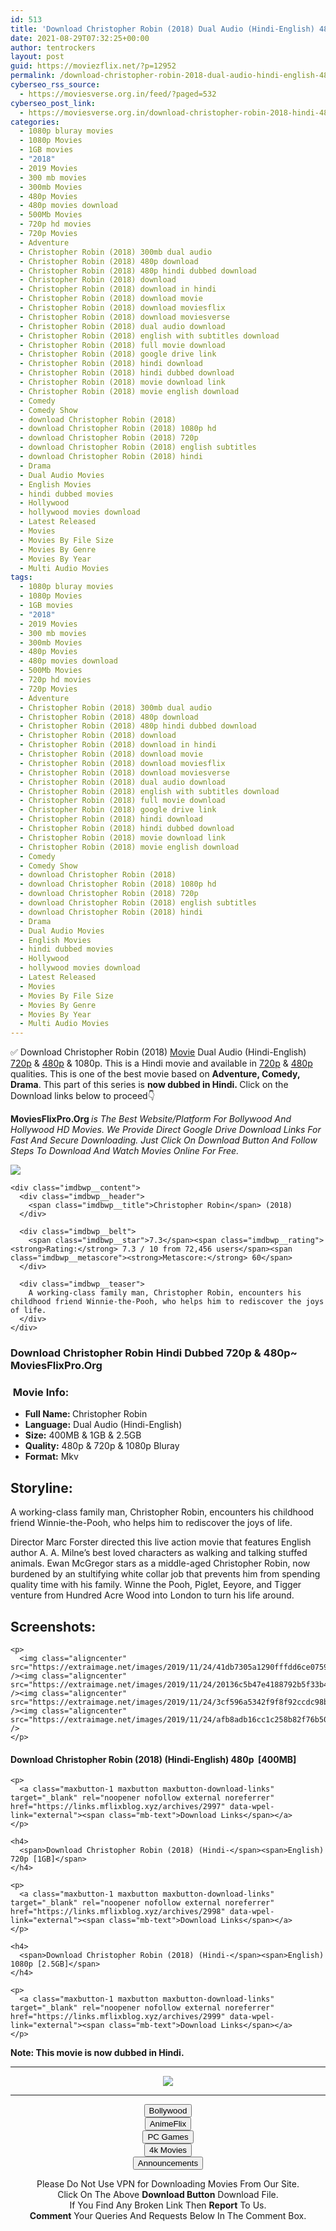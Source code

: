 ```yaml
---
id: 513
title: 'Download Christopher Robin (2018) Dual Audio (Hindi-English) 480p [400MB] || 720p [1GB] || 1080p [2.5GB]'
date: 2021-08-29T07:32:25+00:00
author: tentrockers
layout: post
guid: https://moviezflix.net/?p=12952
permalink: /download-christopher-robin-2018-dual-audio-hindi-english-480p-400mb-720p-1gb-1080p-2-5gb/
cyberseo_rss_source:
  - https://moviesverse.org.in/feed/?paged=532
cyberseo_post_link:
  - https://moviesverse.org.in/download-christopher-robin-2018-hindi-480p-720p-1080p/
categories:
  - 1080p bluray movies
  - 1080p Movies
  - 1GB movies
  - "2018"
  - 2019 Movies
  - 300 mb movies
  - 300mb Movies
  - 480p Movies
  - 480p movies download
  - 500Mb Movies
  - 720p hd movies
  - 720p Movies
  - Adventure
  - Christopher Robin (2018) 300mb dual audio
  - Christopher Robin (2018) 480p download
  - Christopher Robin (2018) 480p hindi dubbed download
  - Christopher Robin (2018) download
  - Christopher Robin (2018) download in hindi
  - Christopher Robin (2018) download movie
  - Christopher Robin (2018) download moviesflix
  - Christopher Robin (2018) download moviesverse
  - Christopher Robin (2018) dual audio download
  - Christopher Robin (2018) english with subtitles download
  - Christopher Robin (2018) full movie download
  - Christopher Robin (2018) google drive link
  - Christopher Robin (2018) hindi download
  - Christopher Robin (2018) hindi dubbed download
  - Christopher Robin (2018) movie download link
  - Christopher Robin (2018) movie english download
  - Comedy
  - Comedy Show
  - download Christopher Robin (2018)
  - download Christopher Robin (2018) 1080p hd
  - download Christopher Robin (2018) 720p
  - download Christopher Robin (2018) english subtitles
  - download Christopher Robin (2018) hindi
  - Drama
  - Dual Audio Movies
  - English Movies
  - hindi dubbed movies
  - Hollywood
  - hollywood movies download
  - Latest Released
  - Movies
  - Movies By File Size
  - Movies By Genre
  - Movies By Year
  - Multi Audio Movies
tags:
  - 1080p bluray movies
  - 1080p Movies
  - 1GB movies
  - "2018"
  - 2019 Movies
  - 300 mb movies
  - 300mb Movies
  - 480p Movies
  - 480p movies download
  - 500Mb Movies
  - 720p hd movies
  - 720p Movies
  - Adventure
  - Christopher Robin (2018) 300mb dual audio
  - Christopher Robin (2018) 480p download
  - Christopher Robin (2018) 480p hindi dubbed download
  - Christopher Robin (2018) download
  - Christopher Robin (2018) download in hindi
  - Christopher Robin (2018) download movie
  - Christopher Robin (2018) download moviesflix
  - Christopher Robin (2018) download moviesverse
  - Christopher Robin (2018) dual audio download
  - Christopher Robin (2018) english with subtitles download
  - Christopher Robin (2018) full movie download
  - Christopher Robin (2018) google drive link
  - Christopher Robin (2018) hindi download
  - Christopher Robin (2018) hindi dubbed download
  - Christopher Robin (2018) movie download link
  - Christopher Robin (2018) movie english download
  - Comedy
  - Comedy Show
  - download Christopher Robin (2018)
  - download Christopher Robin (2018) 1080p hd
  - download Christopher Robin (2018) 720p
  - download Christopher Robin (2018) english subtitles
  - download Christopher Robin (2018) hindi
  - Drama
  - Dual Audio Movies
  - English Movies
  - hindi dubbed movies
  - Hollywood
  - hollywood movies download
  - Latest Released
  - Movies
  - Movies By File Size
  - Movies By Genre
  - Movies By Year
  - Multi Audio Movies
---
```

<div class="thecontent clearfix">
  <p>
    ✅ Download Christopher Robin (2018) <a href="https://moviesverse.org.in/category/movies/" data-wpel-link="internal">Movie</a> Dual Audio (Hindi-English) <a href="https://moviesverse.org.in/720p-movies/" data-wpel-link="internal">720p</a>&nbsp;&&nbsp;<a href="https://moviesverse.org.in/480p-movies/" data-wpel-link="internal">480p</a> & 1080p. This is a Hindi movie and available in <a href="https://moviesverse.org.in/720p-movies/" data-wpel-link="internal">720p</a>&nbsp;&&nbsp;<a href="https://moviesverse.org.in/480p-movies/" data-wpel-link="internal">480p</a> qualities. This is one of the best movie based on <strong>Adventure, Comedy, Drama</strong>. This part of this series is <strong>now dubbed in <span>Hindi.&nbsp;</span></strong><span>Click on the Download links below to proceed👇</span>
  </p>
  
  <p>
    <strong><span>MoviesFlixPro.Org&nbsp;</span></strong><em>is The Best Website/Platform For Bollywood And Hollywood HD Movies. We Provide Direct Google Drive Download Links For Fast And Secure Downloading. Just Click On Download Button And Follow Steps To&nbsp;Download And Watch Movies Online For Free.</em>
  </p>
  
  <div class="imdbwp imdbwp--movie dark">
    <div class="imdbwp__thumb">
      <a class="imdbwp__link" target="_blank" title="Christopher Robin" href="https://www.imdb.com/title/tt4575576/" rel="nofollow external noopener noreferrer" data-wpel-link="external"><img class="imdbwp__img" src="https://m.media-amazon.com/images/M/MV5BMjAzOTM2OTAyNF5BMl5BanBnXkFtZTgwNTg5ODg1NTM@._V1_SX300.jpg" /></a>
    </div>
    
    <div class="imdbwp__content">
      <div class="imdbwp__header">
        <span class="imdbwp__title">Christopher Robin</span> (2018)
      </div>
      
      <div class="imdbwp__belt">
        <span class="imdbwp__star">7.3</span><span class="imdbwp__rating"><strong>Rating:</strong> 7.3 / 10 from 72,456 users</span><span class="imdbwp__metascore"><strong>Metascore:</strong> 60</span>
      </div>
      
      <div class="imdbwp__teaser">
        A working-class family man, Christopher Robin, encounters his childhood friend Winnie-the-Pooh, who helps him to rediscover the joys of life.
      </div>
    </div>
  </div>
  
  <h3>
    <span>Download Christopher Robin Hindi Dubbed 720p & 480p~ MoviesFlixPro.Org</span>
  </h3>
  
  <h3>
    <span>&nbsp;Movie Info:&nbsp;</span>
  </h3>
  
  <ul>
    <li>
      <strong>Full Name: </strong>Christopher Robin
    </li>
    <li>
      <strong>Language:</strong> Dual Audio (Hindi-English)
    </li>
    <li>
      <strong>Size:</strong> 400MB & 1GB & 2.5GB
    </li>
    <li>
      <strong>Quality:</strong> 480p & 720p & 1080p Bluray
    </li>
    <li>
      <strong>Format:</strong>&nbsp;Mkv
    </li>
  </ul>
  
  <h2>
    <span>Storyline:</span>
  </h2>
  
  <p>
    A working-class family man, Christopher Robin, encounters his childhood friend Winnie-the-Pooh, who helps him to rediscover the joys of life.
  </p>
  
  <div>
    Director Marc Forster directed this live action movie that features English author A. A. Milne’s best loved characters as walking and talking stuffed animals. Ewan McGregor stars as a middle-aged Christopher Robin, now burdened by an stultifying white collar job that prevents him from spending quality time with his family. Winne the Pooh, Piglet, Eeyore, and Tigger venture from Hundred Acre Wood into London to turn his life around.
  </div>
  
  <div class="summary_text">
    <h2>
      <span>Screenshots:</span>
    </h2>
    
    <p>
      <img class="aligncenter" src="https://extraimage.net/images/2019/11/24/41db7305a1290fffdd6ce0759666c06f.png" /><img class="aligncenter" src="https://extraimage.net/images/2019/11/24/20136c5b47e4188792b5f33b4bd1690b.png" /><img class="aligncenter" src="https://extraimage.net/images/2019/11/24/3cf596a5342f9f8f92ccdc98b14be5aa.png" /><img class="aligncenter" src="https://extraimage.net/images/2019/11/24/afb8adb16cc1c258b82f76b50e05026f.png" />
    </p>
  </div>
  
  <div class="inline canwrap">
    <h4>
      <span>Download Christopher Robin (2018) (Hindi-English) </span><span>480p&nbsp; [400MB]</span>
    </h4>
    
    <p>
      <a class="maxbutton-1 maxbutton maxbutton-download-links" target="_blank" rel="noopener nofollow external noreferrer" href="https://links.mflixblog.xyz/archives/2997" data-wpel-link="external"><span class="mb-text">Download Links</span></a>
    </p>
    
    <h4>
      <span>Download Christopher Robin (2018) (Hindi-</span><span>English) 720p [1GB]</span>
    </h4>
    
    <p>
      <a class="maxbutton-1 maxbutton maxbutton-download-links" target="_blank" rel="noopener nofollow external noreferrer" href="https://links.mflixblog.xyz/archives/2998" data-wpel-link="external"><span class="mb-text">Download Links</span></a>
    </p>
    
    <h4>
      <span>Download Christopher Robin (2018) (Hindi-</span><span>English) 1080p [2.5GB]</span>
    </h4>
    
    <p>
      <a class="maxbutton-1 maxbutton maxbutton-download-links" target="_blank" rel="noopener nofollow external noreferrer" href="https://links.mflixblog.xyz/archives/2999" data-wpel-link="external"><span class="mb-text">Download Links</span></a>
    </p>
  </div>
  
  <div class="inline canwrap">
    <div class="inline canwrap">
      <div class="inline canwrap">
        <div class="inline canwrap">
          <p>
            <span><strong>Note: This movie is now dubbed in Hindi.</strong></span>
          </p>
        </div>
      </div>
    </div>
  </div>
</div>

<center>
  </p> 
  
  <hr />
  
  <p>
    <a href="http://gdrivepro.xyz/join.php" data-wpel-link="external" target="_blank" rel="nofollow external noopener noreferrer"><img src="https://i.imgur.com/FhMdWdW.png" /></a>
  </p>
  
  <hr />
  
  <p>
    <a href="https://dogemovies.xyz" target="_blank" data-wpel-link="external" rel="nofollow external noopener noreferrer"><button class="button button5">Bollywood</button></a><br /> <a href="https://animeflix.in" target="_blank" data-wpel-link="external" rel="nofollow external noopener noreferrer"><button class="button button5">AnimeFlix</button></a><br /> <a href="https://gamesflix.net/" target="_blank" data-wpel-link="external" rel="nofollow external noopener noreferrer"><button class="button button5">PC Games</button></a><br /> <a href="https://uhdmovies.in" target="_blank" data-wpel-link="external" rel="nofollow external noopener noreferrer"><button class="button button5">4k Movies</button></a><br /> <a href="https://moviesverse.org.in/announcements/" target="_blank" data-wpel-link="internal" rel="noopener"><button class="button button5">Announcements</button></a>
  </p>
  
  <div class="alert alert-danger">
    Please Do Not Use VPN for Downloading Movies From Our Site.
  </div>
  
  <div class="alert alert-success">
    Click On The Above <strong>Download Button</strong> Download File.
  </div>
  
  <div class="alert alert-warning">
    If You Find Any Broken Link Then <strong>Report</strong> To Us.
  </div>
  
  <div class="alert alert-info">
    <strong>Comment</strong> Your Queries And Requests Below In The Comment Box.
  </div>
  
  <p>
    </center>
  </p>